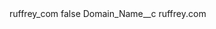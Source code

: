 <?xml version="1.0" encoding="UTF-8"?>
<CustomMetadata xmlns="http://soap.sforce.com/2006/04/metadata" xmlns:xsi="http://www.w3.org/2001/XMLSchema-instance" xmlns:xsd="http://www.w3.org/2001/XMLSchema">
    <label>ruffrey_com</label>
    <protected>false</protected>
    <values>
        <field>Domain_Name__c</field>
        <value xsi:type="xsd:string">ruffrey.com</value>
    </values>
</CustomMetadata>
